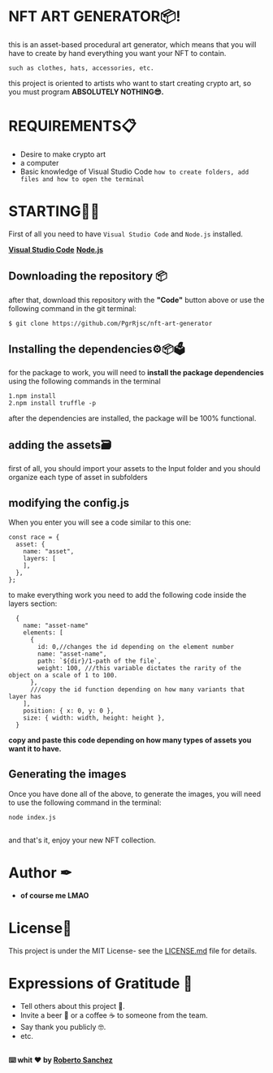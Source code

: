 # NFT ART GENERATOR📦!

this is an asset-based procedural art generator, which means that you will have to create by hand everything you want your NFT to contain.

    such as clothes, hats, accessories, etc.
this project is oriented to artists who want to start creating crypto art, so you must program **ABSOLUTELY NOTHING😎.**

# REQUIREMENTS📋

 - Desire to make crypto art
 - a computer
 - Basic knowledge of Visual Studio Code
`how to create folders, add files and how to open the terminal`

# STARTING🦆✨

First of all you need to have `Visual Studio Code` and `Node.js` installed.

**[Visual Studio Code](https://code.visualstudio.com)**
**[Node.js](https://nodejs.org)**

## Downloading the repository 📦

after that, download this repository with the **"Code"** button above or use the following command in the git terminal: 

    $ git clone https://github.com/PgrRjsc/nft-art-generator

## Installing the dependencies⚙📦🗳

for the package to work, you will need to **install the package dependencies** using the following commands in the terminal

    1.npm install
    2.npm install truffle -p
after the dependencies are installed, the package will be 100% functional.
## adding the assets🗃
first of all, you should import your assets to the Input folder and you should organize each type of asset in subfolders 
## modifying the config.js



When you enter you will see a code similar to this one:

    const race = {
      asset: {
        name: "asset",
        layers: [
        ],
      },
    };

to make everything work you need to add the following code inside the layers section:

      {
        name: "asset-name"
        elements: [
          {
            id: 0,//changes the id depending on the element number
            name: "asset-name",
            path: `${dir}/1-path of the file`,
            weight: 100, ///this variable dictates the rarity of the object on a scale of 1 to 100.
          },
          ///copy the id function depending on how many variants that layer has
        ],
        position: { x: 0, y: 0 },
        size: { width: width, height: height },
      }
**copy and paste this code depending on how many types of assets you want it to have.**
## Generating the images
Once you have done all of the above, to generate the images, you will need to use the following command in the terminal: 

    node index.js
##
and that's it, enjoy your new NFT collection.

# Author ✒

 - **of course me LMAO**

# License📑
This project is under the MIT License- see the [LICENSE.md](https://github.com/PgrRjsc/nft-art-generator/blob/main/LICENSE) file for details.

# Expressions of Gratitude 🎁

 - Tell others about this project 📢.
 - Invite a beer 🍺 or a coffee ☕ to someone from the team.
 - Say thank you publicly 🤓.
 - etc.
##
**⌨️ whit ❤️ by [Roberto Sanchez](https://github.com/PgrRjsc)**
